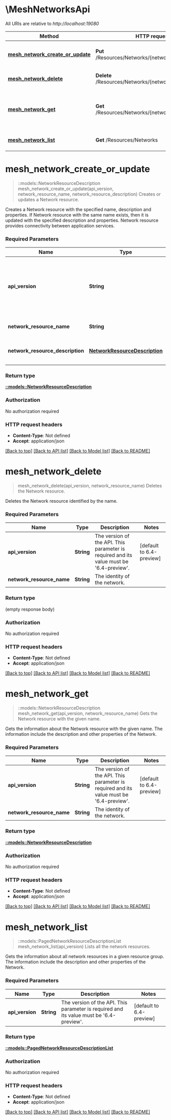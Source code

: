 # \MeshNetworksApi

All URIs are relative to *http://localhost:19080*

Method | HTTP request | Description
------------- | ------------- | -------------
[**mesh_network_create_or_update**](MeshNetworksApi.md#mesh_network_create_or_update) | **Put** /Resources/Networks/{networkResourceName} | Creates or updates a Network resource.
[**mesh_network_delete**](MeshNetworksApi.md#mesh_network_delete) | **Delete** /Resources/Networks/{networkResourceName} | Deletes the Network resource.
[**mesh_network_get**](MeshNetworksApi.md#mesh_network_get) | **Get** /Resources/Networks/{networkResourceName} | Gets the Network resource with the given name.
[**mesh_network_list**](MeshNetworksApi.md#mesh_network_list) | **Get** /Resources/Networks | Lists all the network resources.


# **mesh_network_create_or_update**
> ::models::NetworkResourceDescription mesh_network_create_or_update(api_version, network_resource_name, network_resource_description)
Creates or updates a Network resource.

Creates a Network resource with the specified name, description and properties. If Network resource with the same name exists, then it is updated with the specified description and properties. Network resource provides connectivity between application services.

### Required Parameters

Name | Type | Description  | Notes
------------- | ------------- | ------------- | -------------
  **api_version** | **String**| The version of the API. This parameter is required and its value must be &#39;6.4-preview&#39;. | [default to 6.4-preview]
  **network_resource_name** | **String**| The identity of the network. | 
  **network_resource_description** | [**NetworkResourceDescription**](NetworkResourceDescription.md)| Description for creating a Network resource. | 

### Return type

[**::models::NetworkResourceDescription**](NetworkResourceDescription.md)

### Authorization

No authorization required

### HTTP request headers

 - **Content-Type**: Not defined
 - **Accept**: application/json

[[Back to top]](#) [[Back to API list]](../README.md#documentation-for-api-endpoints) [[Back to Model list]](../README.md#documentation-for-models) [[Back to README]](../README.md)

# **mesh_network_delete**
> mesh_network_delete(api_version, network_resource_name)
Deletes the Network resource.

Deletes the Network resource identified by the name.

### Required Parameters

Name | Type | Description  | Notes
------------- | ------------- | ------------- | -------------
  **api_version** | **String**| The version of the API. This parameter is required and its value must be &#39;6.4-preview&#39;. | [default to 6.4-preview]
  **network_resource_name** | **String**| The identity of the network. | 

### Return type

 (empty response body)

### Authorization

No authorization required

### HTTP request headers

 - **Content-Type**: Not defined
 - **Accept**: application/json

[[Back to top]](#) [[Back to API list]](../README.md#documentation-for-api-endpoints) [[Back to Model list]](../README.md#documentation-for-models) [[Back to README]](../README.md)

# **mesh_network_get**
> ::models::NetworkResourceDescription mesh_network_get(api_version, network_resource_name)
Gets the Network resource with the given name.

Gets the information about the Network resource with the given name. The information include the description and other properties of the Network.

### Required Parameters

Name | Type | Description  | Notes
------------- | ------------- | ------------- | -------------
  **api_version** | **String**| The version of the API. This parameter is required and its value must be &#39;6.4-preview&#39;. | [default to 6.4-preview]
  **network_resource_name** | **String**| The identity of the network. | 

### Return type

[**::models::NetworkResourceDescription**](NetworkResourceDescription.md)

### Authorization

No authorization required

### HTTP request headers

 - **Content-Type**: Not defined
 - **Accept**: application/json

[[Back to top]](#) [[Back to API list]](../README.md#documentation-for-api-endpoints) [[Back to Model list]](../README.md#documentation-for-models) [[Back to README]](../README.md)

# **mesh_network_list**
> ::models::PagedNetworkResourceDescriptionList mesh_network_list(api_version)
Lists all the network resources.

Gets the information about all network resources in a given resource group. The information include the description and other properties of the Network.

### Required Parameters

Name | Type | Description  | Notes
------------- | ------------- | ------------- | -------------
  **api_version** | **String**| The version of the API. This parameter is required and its value must be &#39;6.4-preview&#39;. | [default to 6.4-preview]

### Return type

[**::models::PagedNetworkResourceDescriptionList**](PagedNetworkResourceDescriptionList.md)

### Authorization

No authorization required

### HTTP request headers

 - **Content-Type**: Not defined
 - **Accept**: application/json

[[Back to top]](#) [[Back to API list]](../README.md#documentation-for-api-endpoints) [[Back to Model list]](../README.md#documentation-for-models) [[Back to README]](../README.md)

